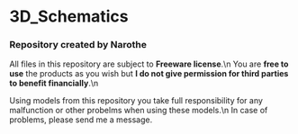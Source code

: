 # 3D_Schematics
### Repository created by Narothe

All files in this repository are subject to **Freeware license**.\n
You are **free to use** the products as you wish but **I do not give permission for third parties to benefit financially**.\n


Using models from this repository you take full responsibility for any malfunction or other probelms when using these models.\n
In case of problems, please send me a message.